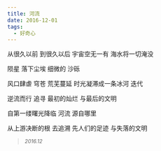 ```yaml
---
title: 河流
date: 2016-12-01
tags:
  - 好奇心
---
```


从很久以前
到很久以后
宇宙空无一有
海水将一切淹没
<!--more-->
陨星
落下尘埃
细微的 沙砾

风口肆虐
穹苍 荒芜蔓延
时光凝滞成一条冰河
迭代

逆流而行
追寻
最初的灿烂
与最后的文明

自第一缕曙光降临
河流
源自哪里

从上游决断的根
去追溯
先人们的足迹
与失落的文明
<blockquote>
<p><small><i>2016.12</i></small></p>
</blockquote>
